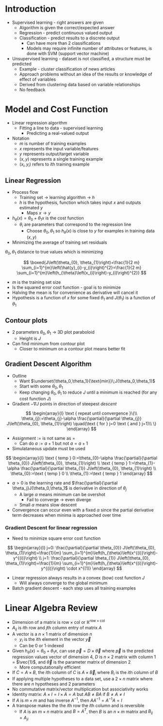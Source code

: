 # Introduction

* Supervised learning - right answers are given
  * Algorithm is given the correct/expected answer
  * Regression - predict continuous valued output
  * Classification - predict results to a discrete output
    * Can have more than 2 classifications
    * Models may require infinite number of attributes or features, is done with SVM (support vector machine)
* Unsupervised learning - dataset is not classified, a structure must be predicted
  * Example - cluster classification of news articles
  * Approach problems without an idea of the results or knowledge of effect of variables
  * Derived from clustering data based on variable relationships
  * No feedback

# Model and Cost Function

* Linear regression algorithm
  * Fitting a line to data - supervised learning
    * Predicting a real-valued output
* Notation
  * $m$ is number of training examples
  * $x$ represents the input variable/features
  * $y$ represents output/target variable
  * $(x,y)$ represents a single training example
  * $(x_i,y_i)$ refers to $i$th training example

## Linear Regression

* Process flow
  * Training set -> learning algorithm -> $h$
  * $h$ is the hypothesis, function which takes input $x$ and outputs estimated $y$
    * Maps $x\to y$
* $h_\theta (x)=\theta_0+\theta_1x$ is the cost function
  * $\theta_i$ are parameters that correspond to the regression line
    * Choose $\theta_0,\theta_1$ so $h_\theta (x)$ is close to $y$ for examples in training data $(x,y)$
* Minimizing the average of training set residuals

$\theta_0,\theta_1$ distance to true values which is minimizing 

$$
\boxed{J\left(\theta_{0}, \theta_{1}\right)=\frac{1}{2 m} \sum_{i=1}^{m}\left(\hat{y}_{i}-y_{i}\right)^{2}=\frac{1}{2 m} \sum_{i=1}^{m}\left(h_{\theta}\left(x_{i}\right)-y_{i}\right)^{2}}
$$

  * $m$ is the training set size
  * Is the squared error cost function - goal is to minimize
  * Halving the mean is for convenience as derivative will cancel it
* Hypothesis is a function of $x$ for some fixed $\theta_1$ and $J(\theta_1)$ is a function of $\theta_1$

## Contour plots

* 2 parameters $\theta_0,\theta_1$ -> 3D plot paraboloid
  * Height is $J$
* Can find minimum from contour plot
  * Closer to minimum on a contour plot means better fit
  
## Gradient Descent Algorithm

* Outline
  * Want $\underset{\theta_0,\theta_1}{\text{min}}\;J(\theta_0,\theta_1)$
  * Start with some $\theta_0,\theta_1$
  * Keep changing $\theta_0,\theta_1$ to reduce $J$ until a minimum is reached (for any cost function $J$)
* Gradient $-\nabla J$ points in direction of steepest *descent*

$$ 
\begin{array}{l}
\text { repeat until convergence }\{\\
\theta_{j}:=\theta_{j}-\alpha \frac{\partial}{\partial \theta_{j}} J\left(\theta_{0}, \theta_{1}\right) \quad(\text { for } j=0 \text { and } j=1)\\
\}
\end{array}
$$

* Assignment $:=$ is not same as $=$
  * Can do $a := a+1$ but not $a = a+1$
* Simulataneous update must be used

$$
\begin{array}{l}
\text { temp } 0:=\theta_{0}-\alpha \frac{\partial}{\partial \theta_{0}} J\left(\theta_{0}, \theta_{1}\right) \\
\text { temp } 1:=\theta_{1}-\alpha \frac{\partial}{\partial \theta_{1}} J\left(\theta_{0}, \theta_{1}\right) \\
\theta_{0}:=\text { temp } 0 \\
\theta_{1}:=\text { temp } 1
\end{array}
$$

* $\alpha>0$ is the learning rate and $\frac{\partial}{\partial \theta_j}J(\theta_0,\theta_1$ is derivative in direction of $\theta_j$
  * A large $\alpha$ means minimum can be overshot
    * Fail to converge -> even diverge
  * Small $\alpha$ means slow descent
* Convergence can occur even with a fixed $\alpha$ since the partial derivative term decreases when minima is approached over time

### Gradient Descent for linear regression

* Need to minimize square error cost function
  
$$
\begin{array}{l}
j=0: \frac{\partial}{\partial \theta_{0}} J\left(\theta_{0}, \theta_{1}\right)=\frac{1}{m} \sum_{i=1}^{m}\left(h_{\theta}\left(x^{(i)}\right)-y^{(i)}\right) \\
j=1: \frac{\partial}{\partial \theta_{1}} J\left(\theta_{0}, \theta_{1}\right)=\frac{1}{m} \sum_{i=1}^{m}\left(h_{\theta}\left(x^{(i)}\right)-y^{(i)}\right) \cdot x^{(1)}
\end{array}
$$

* Linear regression always results in a convex (bow) cost function $J$
  * Will always converge to the global minimum
* Batch gradient descent - each step uses all training examples


# Linear Algebra Review

* Dimension of a matrix is $\text{row}\times\text{col}$ or $\mathbb{R}^{\text{row}\times\text{col}}$
* $A_{ij}$ is $i$th row and $j$th column entry of matrix $A$
* A vector is a $n\times 1$ matrix of dimension $n$
  * $y_i$ is the $i$th element in the vector $\vec{y}$
  * Can be 0 or 1-indexed
* Given $h_\theta(x)=\theta_0+\theta_1x$, can use $\vec{p}=D\times \vec{\theta}$ where $\vec{p}$ is the predicted regression values vector of dimension 4, $D$ is $n\times 2$ matrix with column 1 = $\vec{1}$, and $\vec{\theta}$ is the parameter matrix of dimension 2
  * More computationally efficient
* If $C=A\times B$, the $i$th column of $C$ is $A\times \vec B_i$ where $B_i$ is the $i$th column of $B$
* If applying multiple hypotheses to a data set, use a $2\times n$ matrix where there are $n$ hypotheses and 2 parameters
* No commutative matrix/vector multiplication but associativity works
* Identity matrix: $A\times I=I\times A=A$ but $AB\neq BA$ if $B\neq A\neq I$
* If $A$ is $m\times m$ and has inverse $A^{-1}$, then $AA^{-1}=A^{-1}A=I$
* A transpose makes the the $i$th row the $i$th column and is reversible
  * If $A$ is an $m\times n$ matrix and $B=A^T$, then $B$ is an $n\times m$ matrix and $B_{ij}=A_{ji}$